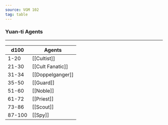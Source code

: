```yaml
---
source: VGM 102
tag: table
---
```


### Yuan-ti Agents
---
|d100|Agents|
|----|------------|
|1-20|[[Cultist]]|
|21-30|[[Cult Fanatic]]|
|31-34|[[Doppelganger]]|
|35-50|[[Guard]]|
|51-60|[[Noble]]|
|61-72|[[Priest]]|
|73-86|[[Scout]]|
|87-100|[[Spy]]|
